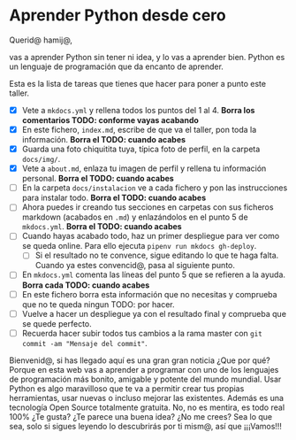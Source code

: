 # Aprender Python desde cero

Querid@ hamij@,

vas a aprender Python sin tener ni idea, y lo vas a aprender bien. Python es un lenguaje de programación que da encanto de aprender.

Esta es la lista de tareas que tienes que hacer para poner a punto este taller.

* [X] Vete a `mkdocs.yml` y rellena todos los puntos del 1 al 4. **Borra los comentarios TODO: conforme vayas acabando**
* [X] En este fichero, `index.md`, escribe de que va el taller, pon toda la información. **Borra el TODO: cuando acabes**
* [X] Guarda una foto chiquitita tuya, típica foto de perfil, en la carpeta `docs/img/`.
* [X] Vete a `about.md`, enlaza tu imagen de perfil y rellena tu información personal. **Borra el TODO: cuando acabes**
* [ ] En la carpeta `docs/instalacion` ve a cada fichero y pon las instrucciones para instalar todo. **Borra el TODO: cuando acabes**
* [ ] Ahora puedes ir creando tus secciones en carpetas con sus ficheros markdown (acabados en `.md`) y enlazándolos en el punto 5 de `mkdocs.yml`. **Borra el TODO: cuando acabes**
* [ ] Cuando hayas acabado todo, haz un primer despliegue para ver como se queda online. Para ello ejecuta `pipenv run mkdocs gh-deploy`.
    * [ ] Si el resultado no te convence, sigue editando lo que te haga falta. Cuando ya estes convencid@, pasa al siguiente punto.
* [ ] En `mkdocs.yml` comenta las líneas del punto 5 que se refieren a la ayuda. **Borra cada TODO: cuando acabes**
* [ ] En este fichero borra esta información que no necesitas y comprueba que no te queda ningun TODO: por hacer.
* [ ] Vuelve a hacer un despliegue ya con el resultado final y comprueba que se quede perfecto.
* [ ] Recuerda hacer subir todos tus cambios a la rama master con `git commit -am "Mensaje del commit"`.

Bienvenid@, si has llegado aquí es una gran gran noticia ¿Que por qué? Porque en esta web vas a aprender a programar con uno de los lenguajes de programación más bonito, amigable y potente del mundo mundial. Usar Python es algo maravilloso que te va a permitir crear tus propias herramientas, usar nuevas o incluso mejorar las existentes. Además es una tecnología Open Source totalmente gratuita. No, no es mentira, es todo real 100% ¿Te gusta? ¿Te parece una buena idea? ¿No me crees? Sea lo que sea, solo si sigues leyendo lo descubrirás por ti mism@, así que ¡¡¡Vamos!!!
